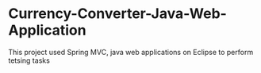 # Currency-Converter-Java-Web-Application
This project used Spring MVC, java web applications on Eclipse to perform tetsing tasks
